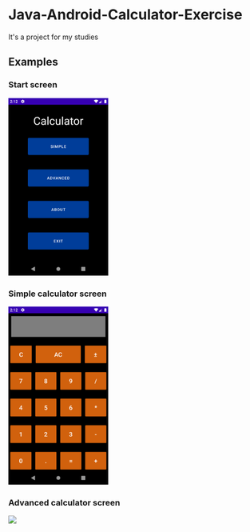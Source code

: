 # Java-Android-Calculator-Exercise
It's a project for my studies

## Examples

### Start screen
<img src="startScreen.png" width="200">

### Simple calculator screen
<img src="simpleCalculator.png" width="200">

### Advanced calculator screen
<img src="advancedCalcualtor.png" width="200">

